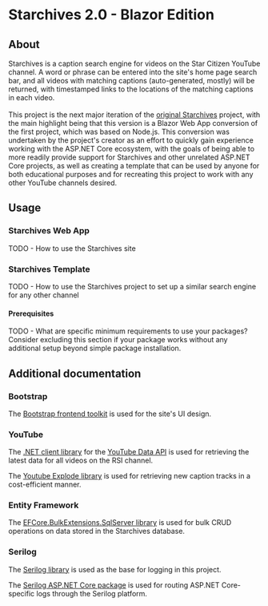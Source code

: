 # Starchives 2.0 - Blazor Edition

## About

Starchives is a caption search engine for videos on the Star Citizen YouTube channel.
A word or phrase can be entered into the site's home page search bar, and all videos with
matching captions (auto-generated, mostly) will be returned, with timestamped links to the
locations of the matching captions in each video.
<br/><br/>
This project is the next major iteration of the [original Starchives](https://github.com/kyjackson/starchives) project,
with the main highlight being that this version is a Blazor Web App conversion of the first
project, which was based on Node.js. This conversion was undertaken by the project's creator 
as an effort to quickly gain experience working with the ASP.NET Core ecosystem, with the goals
of being able to more readily provide support for Starchives and other unrelated ASP.NET Core projects, 
as well as creating a template that can be used by anyone for both educational purposes and for recreating this
project to work with any other YouTube channels desired.



## Usage

### Starchives Web App
TODO - How to use the Starchives site

### Starchives Template
TODO - How to use the Starchives project to set up a similar search engine for any other channel

#### Prerequisites
TODO - What are specific minimum requirements to use your packages? Consider excluding this section if your package works without any additional setup beyond simple package installation.



## Additional documentation

### Bootstrap
The [Bootstrap frontend toolkit](https://getbootstrap.com/docs/5.3/getting-started/introduction/) is used for the site's UI design.

### YouTube
The [.NET client library](https://googleapis.dev/dotnet/Google.Apis.YouTube.v3/latest/api/Google.Apis.YouTube.v3.html) for the [YouTube Data API](https://developers.google.com/youtube/v3/getting-started) 
is used for retrieving the latest data for all videos on the RSI channel.

The [Youtube Explode library](https://github.com/Tyrrrz/YoutubeExplode) is used for retrieving new caption tracks in a cost-efficient manner.

### Entity Framework
The [EFCore.BulkExtensions.SqlServer library](https://www.nuget.org/packages/EFCore.BulkExtensions.SqlServer#readme-body-tab) is used for 
bulk CRUD operations on data stored in the Starchives database.

### Serilog
The [Serilog library](https://github.com/serilog/serilog) is used as the base for logging in this project.

The [Serilog ASP.NET Core package](https://github.com/serilog/serilog-aspnetcore) is used for routing ASP.NET Core-specific
logs through the Serilog platform.
